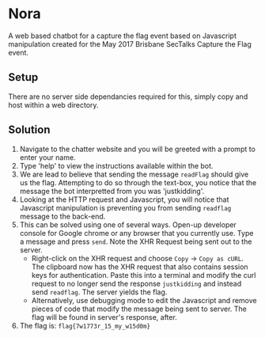 # Nora
A web based chatbot for a capture the flag event based on Javascript manipulation created for the May 2017 Brisbane SecTalks Capture the Flag event.

## Setup
There are no server side dependancies required for this, simply copy and host within a web directory.

## Solution

1. Navigate to the chatter website and you will be greeted with a prompt to enter your name.
2. Type 'help' to view the instructions available within the bot.
3. We are lead to believe that sending the message `readFlag` should give us the flag. Attempting to do so through the text-box, you notice that the message the bot interpretted from you was 'justkidding'.
4. Looking at the HTTP request and Javascript, you will notice that Javascript manipulation is preventing you from sending `readflag` message to the back-end.
5. This can be solved using one of several ways. Open-up developer console for Google chrome or any browser that you currently use. Type a message and press `send`. Note the XHR Request being sent out to the server.
    - Right-click on the XHR request and choose `Copy` -> `Copy as cURL`. The clipboard now has the XHR request that also contains session keys for authentication. Paste this into a terminal and modify the curl request to no longer send the response `justkidding` and instead send `readflag`. The server yields the flag.
    - Alternatively, use debugging mode to edit the Javascript and remove pieces of code that modify the message being sent to server. The flag will be found in server's response, after.
6. The flag is: ```flag{7w1773r_15_my_w15d0m}```

